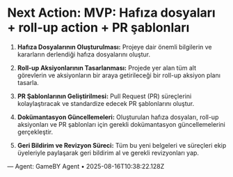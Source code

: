 # Next Action: MVP: Hafıza dosyaları + roll-up action + PR şablonları

1. **Hafıza Dosyalarının Oluşturulması:** Projeye dair önemli bilgilerin ve kararların derlendiği hafıza dosyalarını oluştur.

2. **Roll-up Aksiyonlarının Tasarlanması:** Projede yer alan tüm alt görevlerin ve aksiyonların bir araya getirileceği bir roll-up aksiyon planı tasarla.

3. **PR Şablonlarının Geliştirilmesi:** Pull Request (PR) süreçlerini kolaylaştıracak ve standardize edecek PR şablonlarını oluştur.

4. **Dokümantasyon Güncellemeleri:** Oluşturulan hafıza dosyaları, roll-up aksiyonları ve PR şablonları için gerekli dokümantasyon güncellemelerini gerçekleştir.

5. **Geri Bildirim ve Revizyon Süreci:** Tüm bu yeni belgeleri ve süreçleri ekip üyeleriyle paylaşarak geri bildirim al ve gerekli revizyonları yap.

— Agent: GameBY Agent • 2025-08-16T10:38:22.128Z
